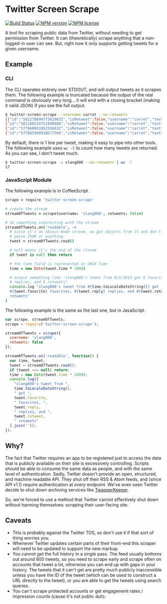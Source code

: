 # Twitter Screen Scrape
[![Build Status](http://img.shields.io/travis/slang800/twitter-screen-scrape.svg?style=flat-square)](https://travis-ci.org/slang800/twitter-screen-scrape) [![NPM version](http://img.shields.io/npm/v/twitter-screen-scrape.svg?style=flat-square)](https://www.npmjs.org/package/twitter-screen-scrape) [![NPM license](http://img.shields.io/npm/l/twitter-screen-scrape.svg?style=flat-square)](https://www.npmjs.org/package/twitter-screen-scrape)

A tool for scraping public data from Twitter, without needing to get permission from Twitter. It can (theoretically) scrape anything that a non-logged-in user can see. But, right now it only supports getting tweets for a given username.

## Example
### CLI
The CLI operates entirely over STDOUT, and will output tweets as it scrapes them. The following example is truncated because the output of the real command is obviously very long... it will end with a closing bracket (making it valid JSON) if you see the full output.

```bash
$ twitter-screen-scrape --username carrot --no-retweets
[{"id":"581270694773829632","isRetweet":false,"username":"carrot","text":"Our CTO, @kylemac, speaking on the #LetsTalkCulture panel tonight @paperlesspost. pic.twitter.com/BvKrfXYhCs","time":1427420707,"images":["https://pbs.twimg.com/media/CBEWmtoVAAA5Xib.jpg:large"],"reply":0,"retweet":0,"favorite":6},
{"id":"581108534751940608","isRetweet":false,"username":"carrot","text":"For us @Carrot, @AppMeerkat is just one of many possible ways to execute a larger creative vision: http://carrot.is/blogging/industry/meerkat … via @calebkramer","time":1427382045,"images":[],"reply":0,"retweet":2,"favorite":3},
{"id":"577968951952556032","isRetweet":false,"username":"carrot","text":"T-shirts speak louder than words. Come see us @sxsw. pic.twitter.com/vvl22nvfDa","time":1426633510,"images":["https://pbs.twimg.com/media/CAVbsxIWQAAyY3R.jpg:large"],"reply":0,"retweet":0,"favorite":3},
{"id":"577885980918677504","isRetweet":false,"username":"carrot","text":"That's a lot O'Beer. Betcha can't Guinness what we're doing later...#BlackandTans pic.twitter.com/BuRyKoE9Bn","time":1426613729,"images":["https://pbs.twimg.com/media/CAUQPODWAAELrU5.jpg:large"],"reply":0,"retweet":0,"favorite":4},
```

By default, there is 1 line per tweet, making it easy to pipe into other tools. The following example uses `wc -l` to count how many tweets are returned. As you can see, I don't tweet much.

```bash
$ twitter-screen-scrape -u slang800 --no-retweets | wc -l
17
```

### JavaScript Module
The following example is in CoffeeScript.

```coffee
scrape = require 'twitter-screen-scrape'

# create the stream
streamOfTweets = scrape(username: 'slang800', retweets: false)

# do something interesting with the stream
streamOfTweets.on('readable', ->
  # since it's an object-mode stream, we get objects from it and don't need to
  # parse JSON or anything.
  tweet = streamOfTweets.read()

  # null means it's the end of the stream
  if tweet is null then return

  # the time field is represented in UNIX time
  time = new Date(tweet.time * 1000)

  # output something like "slang800's tweet from 8/3/2013 got 0 favorites, 0
  # replies, and 0 retweets"
  console.log "slang800's tweet from #{time.toLocaleDateString()} got
  #{tweet.favorite} favorites, #{tweet.reply} replies, and #{tweet.retweet}
  retweets"
)
```

The following example is the same as the last one, but in JavaScript.

```js
var scrape, streamOfTweets;
scrape = require('twitter-screen-scrape');

streamOfTweets = scrape({
  username: 'slang800',
  retweets: false
});

streamOfTweets.on('readable', function() {
  var time, tweet;
  tweet = streamOfTweets.read();
  if (tweet === null) return;
  time = new Date(tweet.time * 1000);
  console.log([
    "slang800's tweet from ",
    time.toLocaleDateString(),
    " got ",
    tweet.favorite,
    " favorites, ",
    tweet.reply,
    " replies, and ",
    tweet.retweet,
    " retweets"
  ].join(''));
});
```

## Why?
The fact that Twitter requires an app to be registered just to access the data that is publicly available on their site is excessively controlling. Scripts should be able to consume the same data as people, and with the same level of authentication. Sadly, Twitter doesn't provide an open, structured, and machine readable API. They shut off their RSS & Atom feeds, and (since API v1.1) require authentication at _every_ endpoint. We've even seen Twitter decide to shut down archiving services like [TwapperKeeper](https://twapperkeeper.wordpress.com/2011/02/22/removal-of-export-and-download-api-capabilities/).

So, we're forced to use a method that Twitter cannot effectively shut down without harming themselves: scraping their user-facing site.

## Caveats
- This is probably against the Twitter TOS, so don't use it if that sort of thing worries you.
- Whenever Twitter updates certain parts of their front-end this scraper will need to be updated to support the new markup.
- You cannot get the full history in a single pass. The feed usually bottoms out around 800 tweets, so you need to scrape early and scrape often on accounts that tweet a lot, otherwise you can end up with gaps in your history. The tweets that it can't get are pretty much publicly inaccessible unless you have the ID of the tweet (which can be used to construct a URL directly to the tweet), or you are able to get the tweets using search queries.
- You can't scrape protected accounts or get engagement rates / impression counts (cause it's not public duh).
